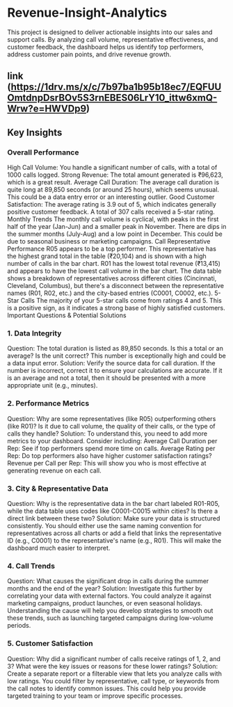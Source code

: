 # Revenue-Insight-Analytics
This project is designed to deliver actionable insights into our sales and support calls. By analyzing call volume, representative effectiveness, and customer feedback, the dashboard helps us identify top performers, address customer pain points, and drive revenue growth.
## link (https://1drv.ms/x/c/7b97ba1b95b18ec7/EQFUUOmtdnpDsrBOv5S3rnEBES06LrY10_ittw6xmQ-Wrw?e=HWVDp9)
## Key Insights
### Overall Performance
High Call Volume: You handle a significant number of calls, with a total of 1000 calls logged.
Strong Revenue: The total amount generated is ₹96,623, which is a great result.
Average Call Duration: The average call duration is quite long at 89,850 seconds (or around 25 hours), which seems unusual. This could be a data entry error or an interesting outlier.
Good Customer Satisfaction: The average rating is 3.9 out of 5, which indicates generally positive customer feedback. A total of 307 calls received a 5-star rating.
Monthly Trends
The monthly call volume is cyclical, with peaks in the first half of the year (Jan-Jun) and a smaller peak in November. There are dips in the summer months (July-Aug) and a low point in December. This could be due to seasonal business or marketing campaigns.
Call Representative Performance
R05 appears to be a top performer. This representative has the highest grand total in the table (₹20,104) and is shown with a high number of calls in the bar chart.
R01 has the lowest total revenue (₹13,415) and appears to have the lowest call volume in the bar chart.
The data table shows a breakdown of representatives across different cities (Cincinnati, Cleveland, Columbus), but there's a disconnect between the representative names (R01, R02, etc.) and the city-based entries (C0001, C0002, etc.).
5-Star Calls
The majority of your 5-star calls come from ratings 4 and 5. This is a positive sign, as it indicates a strong base of highly satisfied customers.
Important Questions & Potential Solutions
### 1. Data Integrity
Question: The total duration is listed as 89,850 seconds. Is this a total or an average? Is the unit correct? This number is exceptionally high and could be a data input error.
Solution: Verify the source data for call duration. If the number is incorrect, correct it to ensure your calculations are accurate. If it is an average and not a total, then it should be presented with a more appropriate unit (e.g., minutes).
### 2. Performance Metrics
Question: Why are some representatives (like R05) outperforming others (like R01)? Is it due to call volume, the quality of their calls, or the type of calls they handle?
Solution: To understand this, you need to add more metrics to your dashboard. Consider including:
Average Call Duration per Rep: See if top performers spend more time on calls.
Average Rating per Rep: Do top performers also have higher customer satisfaction ratings?
Revenue per Call per Rep: This will show you who is most effective at generating revenue on each call.
### 3. City & Representative Data
Question: Why is the representative data in the bar chart labeled R01-R05, while the data table uses codes like C0001-C0015 within cities? Is there a direct link between these two?
Solution: Make sure your data is structured consistently. You should either use the same naming convention for representatives across all charts or add a field that links the representative ID (e.g., C0001) to the representative's name (e.g., R01). This will make the dashboard much easier to interpret.
### 4. Call Trends
Question: What causes the significant drop in calls during the summer months and the end of the year?
Solution: Investigate this further by correlating your data with external factors. You could analyze it against marketing campaigns, product launches, or even seasonal holidays. Understanding the cause will help you develop strategies to smooth out these trends, such as launching targeted campaigns during low-volume periods.
### 5. Customer Satisfaction
Question: Why did a significant number of calls receive ratings of 1, 2, and 3? What were the key issues or reasons for these lower ratings?
Solution: Create a separate report or a filterable view that lets you analyze calls with low ratings. You could filter by representative, call type, or keywords from the call notes to identify common issues. This could help you provide targeted training to your team or improve specific processes.
